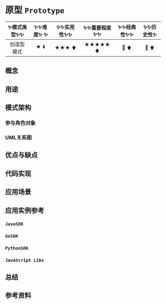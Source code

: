 # 原型 `Prototype`

| :sparkles:模式类型:sparkles::sparkles:|:sparkles::sparkles:难度:sparkles:  :sparkles: | :sparkles::sparkles:实用性:sparkles::sparkles: | :sparkles::sparkles:重要程度:sparkles::sparkles: |  :sparkles::sparkles:经典性:sparkles::sparkles: | :sparkles::sparkles:历史性:sparkles: |
| :----------------------------------------: | :-----------------------------------------------: | :-------------------------------------------------: | :----------------------------------------------------: | :--------------------------------------------------: | :--------------------------------------: |
|                创造型模式                            |                ★ :arrow_down:                 |                  ★★★ :arrow_up:                   |                    ★★★★★ :arrow_up:                    |              :green_heart:  :arrow_up:               |        :green_heart:  :arrow_up:         |

## 概念


## 用途


## 模式架构



### 参与角色对象



### UML关系图



## 优点与缺点



## 代码实现



## 应用场景



## 应用实例参考

### `JavaSDK` 

### `GoSDK`

### `PythonSDK`

### `JavaScript Libs`



## 总结



## 参考资料





